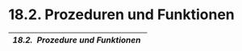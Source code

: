 # 18.2.  Prozeduren und Funktionen

| ***&#49;8.2.&nbsp; Prozedure und Funktionen***&nbsp; |
| --- |


